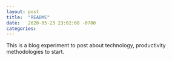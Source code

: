 ```yaml
---
layout: post
title:  "README"
date:   2020-05-23 23:02:08 -0700
categories:
---
```

This is a blog experiment to post about technology, productivity methodologies to start.
